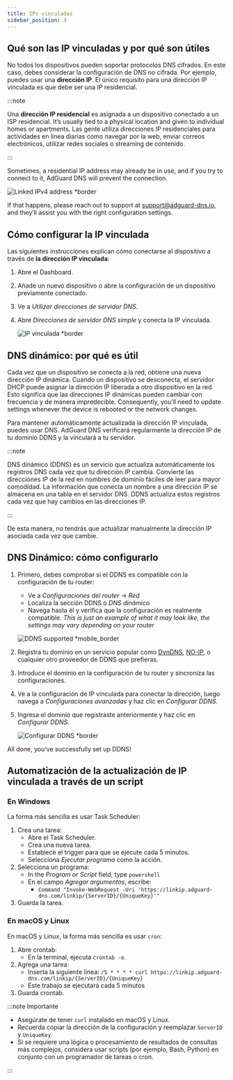 ```yaml
---
title: IPs vinculadas
sidebar_position: 3
---
```


## Qué son las IP vinculadas y por qué son útiles

No todos los dispositivos pueden soportar protocolos DNS cifrados. En este caso, debes considerar la configuración de DNS no cifrada. Por ejemplo, puedes usar una **dirección IP**. El único requisito para una dirección IP vinculada es que debe ser una IP residencial.

:::note

Una **dirección IP residencial** es asignada a un dispositivo conectado a un ISP residencial. It’s usually tied to a physical location and given to individual homes or apartments. Las gente utiliza direcciones IP residenciales para actividades en línea diarias como navegar por la web, enviar correos electrónicos, utilizar redes sociales o streaming de contenido.

:::

Sometimes, a residential IP address may already be in use, and if you try to connect to it, AdGuard DNS will prevent the connection.

![Linked IPv4 address \*border](https://cdn.adtidy.org/content/kb/dns/private/new_dns/connect/linked.png)

If that happens, please reach out to support at [support@adguard-dns.io](mailto:support@adguard-dns.io), and they’ll assist you with the right configuration settings.

## Cómo configurar la IP vinculada

Las siguientes instrucciones explican cómo conectarse al dispositivo a través de **la dirección IP vinculada**:

1. Abre el Dashboard.
2. Añade un nuevo dispositivo o abre la configuración de un dispositivo previamente conectado.
3. Ve a _Utilizar direcciones de servidor DNS_.
4. Abre _Direcciones de servidor DNS simple_ y conecta la IP vinculada.

   ![IP vinculada \*border](https://cdn.adtidy.org/content/kb/dns/private/new_dns/connect/linked_step4.png)

## DNS dinámico: por qué es útil

Cada vez que un dispositivo se conecta a la red, obtiene una nueva dirección IP dinámica. Cuando un dispositivo se desconecta, el servidor DHCP puede asignar la dirección IP liberada a otro dispositivo en la red. Esto significa que las direcciones IP dinámicas pueden cambiar con frecuencia y de manera impredecible. Consequently, you’ll need to update settings whenever the device is rebooted or the network changes.

Para mantener automáticamente actualizada la dirección IP vinculada, puedes usar DNS. AdGuard DNS verificará regularmente la dirección IP de tu dominio DDNS y la vinculará a tu servidor.

:::note

DNS dinámico (DDNS) es un servicio que actualiza automáticamente los registros DNS cada vez que tu dirección IP cambia. Convierte las direcciones IP de la red en nombres de dominio fáciles de leer para mayor comodidad. La información que conecta un nombre a una dirección IP se almacena en una tabla en el servidor DNS. DDNS actualiza estos registros cada vez que hay cambios en las direcciones IP.

:::

De esta manera, no tendrás que actualizar manualmente la dirección IP asociada cada vez que cambie.

## DNS Dinámico: cómo configurarlo

1. Primero, debes comprobar si el DDNS es compatible con la configuración de tu router:

    - Ve a _Configuraciones del router_ → _Red_
    - Localiza la sección DDNS o _DNS dinámico_
    - Navega hasta él y verifica que la configuración es realmente compatible. _This is just an example of what it may look like, the settings may vary depending on your router_

   ![DDNS supported \*mobile_border](https://cdn.adtidy.org/content/kb/dns/private/new_dns/connect/dynamic_dns.png)

2. Registra tu dominio en un servicio popular como [DynDNS](https://dyn.com/remote-access/), [NO-IP](https://www.noip.com/), o cualquier otro proveedor de DDNS que prefieras.

3. Introduce el dominio en la configuración de tu router y sincroniza las configuraciones.

4. Ve a la configuración de IP vinculada para conectar la dirección, luego navega a _Configuraciones avanzadas_ y haz clic en _Configurar DDNS_.

5. Ingresa el dominio que registraste anteriormente y haz clic en _Configurar DDNS_.

   ![Configurar DDNS \*border](https://cdn.adtidy.org/content/kb/dns/private/new_dns/connect/dns_supported.png)

All done, you’ve successfully set up DDNS!

## Automatización de la actualización de IP vinculada a través de un script

### En Windows

La forma más sencilla es usar Task Scheduler:

1. Crea una tarea:
    - Abre el Task Scheduler.
    - Crea una nueva tarea.
    - Establece el trigger para que se ejecute cada 5 minutos.
    - Selecciona _Ejecutar programa_ como la acción.
2. Selecciona un programa:
    - In the _Program or Script_ field, type `powershell`
    - En el campo _Agregar argumentos_, escribe:
        - `Command "Invoke-WebRequest -Uri 'https://linkip.adguard-dns.com/linkip/{ServerID}/{UniqueKey}'"`
3. Guarda la tarea.

### En macOS y Linux

En macOS y Linux, la forma más sencilla es usar `cron`:

1. Abre crontab:
    - En la terminal, ejecuta `crontab -e`.
2. Agrega una tarea:
    - Inserta la siguiente línea:
       `/5 * * * * curl https://linkip.adguard-dns.com/linkip/{ServerID}/{UniqueKey}`
    - Este trabajo se ejecutará cada 5 minutos
3. Guarda crontab.

:::note Importante

 - Asegúrate de tener `curl` instalado en macOS y Linux.
 - Recuerda copiar la dirección de la configuración y reemplazar `ServerID` y `UniqueKey`.
 - Si se requiere una lógica o procesamiento de resultados de consultas más complejos, considera usar scripts (por ejemplo, Bash, Python) en conjunto con un programador de tareas o cron.

:::
